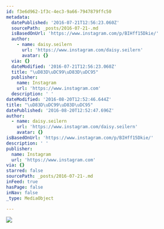 ```yaml
---
id: f3e6d962-1f3c-4ec3-9a66-7947879ffc50
metadata:
  datePublished: '2016-07-21T12:56:23.060Z'
  sourcePath: _posts/2016-07-21-.md
  isBasedOnUrl: 'https://www.instagram.com/p/BIHff15Dkie/'
  author:
    - name: daisy.seilern
      url: 'https://www.instagram.com/daisy.seilern'
      avatar: {}
  via: {}
  dateModified: '2016-07-21T12:56:23.060Z'
  title: "\uD83D\uDC99\uD83D\uDC95"
  publisher:
    name: Instagram
    url: 'https://www.instagram.com'
  description: ' '
dateModified: '2016-08-20T12:52:46.644Z'
title: "\uD83D\uDC99\uD83D\uDC95"
datePublished: '2016-08-20T12:52:47.696Z'
author:
  - name: daisy.seilern
    url: 'https://www.instagram.com/daisy.seilern'
    avatar: {}
isBasedOnUrl: 'https://www.instagram.com/p/BIHff15Dkie/'
description: ' '
publisher:
  name: Instagram
  url: 'https://www.instagram.com'
via: {}
starred: false
sourcePath: _posts/2016-07-21-.md
inFeed: true
hasPage: false
inNav: false
_type: MediaObject

---
```

![](https://imgflo.herokuapp.com/graph/vahj1ThiexotieMo/d5f9bd49c0f390de7a2391de02222719/croprotate.jpg?cropheight=450&cropwidth=640&degrees=0&input=https%3A%2F%2Fscontent.cdninstagram.com%2Ft51.2885-15%2Fs640x640%2Fsh0.08%2Fe35%2F13643137_867466293385356_1724317068_n.jpg%3Fig_cache_key%3DMTI5OTE0NTU0NTEzMDg1NDU1OA%253D%253D.2&x=0&y=95)